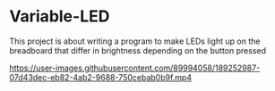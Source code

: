 # Variable-LED

This project is about writing a program to make LEDs light up on the breadboard 
that differ in brightness depending on the button pressed



https://user-images.githubusercontent.com/89994058/189252987-07d43dec-eb82-4ab2-9688-750cebab0b9f.mp4

